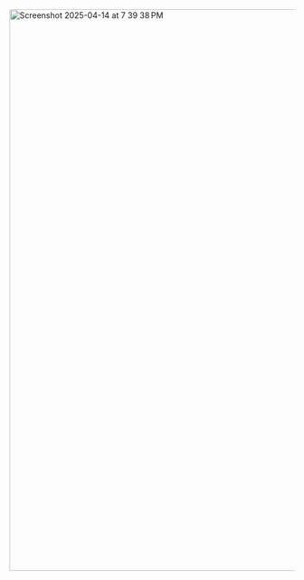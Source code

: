 <img width="993" alt="Screenshot 2025-04-14 at 7 39 38 PM" src="https://github.com/user-attachments/assets/687364d5-885b-4c41-8254-6fd1554bdfbe" />
